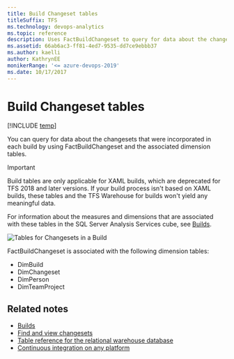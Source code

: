```yaml
---
title: Build Changeset tables 
titleSuffix: TFS 
ms.technology: devops-analytics
ms.topic: reference
description: Uses FactBuildChangeset to query for data about the changesets.
ms.assetid: 66ab6ac3-ff81-4ed7-9535-dd7ce9ebbb37
ms.author: kaelli
author: KathrynEE
monikerRange: '<= azure-devops-2019'
ms.date: 10/17/2017
---
```


# Build Changeset tables

[!INCLUDE [temp](../includes/tfs-report-platform-version.md)]

You can query for data about the changesets that were incorporated in each build by using FactBuildChangeset and the associated dimension tables.

> [!IMPORTANT]  
> Build tables are only applicable for XAML builds, which are deprecated for TFS 2018 and later versions. If your build process isn't based on XAML builds, these tables and the TFS Warehouse for builds won't yield any meaningful data.

For information about the measures and dimensions that are associated with these tables in the SQL Server Analysis Services cube, see [Builds](perspective-build-analyze-report-build-details-coverage.md).

![Tables for Changesets in a Build](media/teamproj_factbuildchangeset.png "TeamProj_FactBuildChangeset")

FactBuildChangeset is associated with the following dimension tables:

* DimBuild
* DimChangeset
* DimPerson
* DimTeamProject

## Related notes

* [Builds](perspective-build-analyze-report-build-details-coverage.md)
* [Find and view changesets](../../repos/tfvc/find-view-changesets.md)
* [Table reference for the relational warehouse database](table-reference-relational-warehouse-database.md)
* [Continuous integration on any platform](../../pipelines/overview.md)

